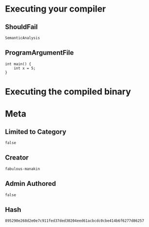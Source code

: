 # Executing your compiler

## ShouldFail

```
SemanticAnalysis
```

## ProgramArgumentFile

```
int main() {
    int x = 5;
}
```

# Executing the compiled binary

# Meta

## Limited to Category

```
false
```

## Creator

```
fabulous-manakin
```

## Admin Authored

```
false
```

## Hash

```
895290e268d2e0e7c911fed37ded30204eed61acbcdc0cbe414b6f6277d86257
```
